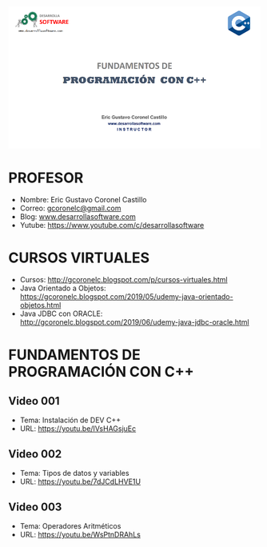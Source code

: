 ![C++](https://raw.githubusercontent.com/gcoronelc/CPP/master/img/cpp.png)


# PROFESOR

- Nombre: Eric Gustavo Coronel Castillo
- Correo: gcoronelc@gmail.com
- Blog: www.desarrollasoftware.com
- Yutube: https://www.youtube.com/c/desarrollasoftware

# CURSOS VIRTUALES

- Cursos: http://gcoronelc.blogspot.com/p/cursos-virtuales.html
- Java Orientado a Objetos: https://gcoronelc.blogspot.com/2019/05/udemy-java-orientado-objetos.html
- Java JDBC con ORACLE: http://gcoronelc.blogspot.com/2019/06/udemy-java-jdbc-oracle.html


# FUNDAMENTOS DE PROGRAMACIÓN CON C++

## Video 001

- Tema: Instalación de DEV C++
- URL: https://youtu.be/IVsHAGsjuEc


## Video 002

- Tema: Tipos de datos y variables
- URL: https://youtu.be/7dJCdLHVE1U


## Video 003

- Tema: Operadores Aritméticos
- URL: https://youtu.be/WsPtnDRAhLs
